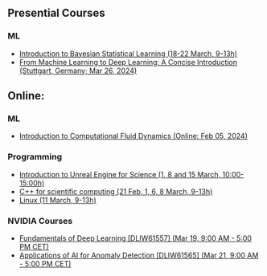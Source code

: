## Presential Courses

### ML
- [Introduction to Bayesian Statistical Learning (18-22 March, 9-13h)](https://www.gauss-centre.eu/trainingsworkshops/?dfxid=566)
- [From Machine Learning to Deep Learning: A Concise Introduction (Stuttgart, Germany; Mar 26, 2024)](https://www.hlrs.de/training/2024/dl-hlrs)

## Online:
### ML
- [Introduction to Computational Fluid Dynamics (Online: Feb 05, 2024)](https://www.hlrs.de/training/2024/CFD-ZIH)

### Programming
- [Introduction to Unreal Engine for Science (1, 8 and 15 March, 10:00-15:00h)](https://www.gauss-centre.eu/trainingsworkshops/?dfxid=562)
- [C++ for scientific computing (21 Feb, 1, 6, 8 March, 9-13h)](https://admin.kuleuven.be/icts/opleidingen/opleidingsaanbod/c-for-scientific-computing)
- [Linux (11 March, 9-13h)](https://admin.kuleuven.be/icts/opleidingen/opleidingsaanbod/linux-tools-online)

### NVIDIA Courses
- [Fundamentals of Deep Learning [DLIW61557] (Mar 19, 9:00 AM - 5:00 PM CET)](https://www.nvidia.com/gtc/session-catalog/?tab.allsessions=1700692987788001F1cG&search.sessiontype=1701905400491001STQ1&search=DLIW61557#/session/1694112676966001AIrI)
- [Applications of AI for Anomaly Detection [DLIW61565] (Mar 21, 9:00 AM - 5:00 PM CET)](https://www.nvidia.com/gtc/session-catalog/?tab.allsessions=1700692987788001F1cG&search.sessiontype=1701905400491001STQ1&search=DLIW61565#/session/1694112677451001AOTu)
